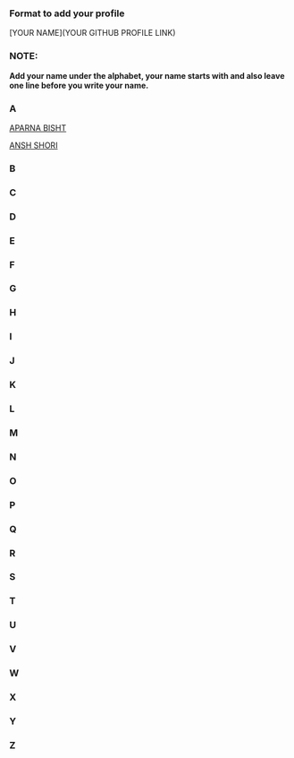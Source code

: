 ### Format to add your profile
[YOUR NAME](YOUR GITHUB PROFILE LINK)

### NOTE:
<b>Add your name under the alphabet, your name starts with and also leave one line before you write your name.</b> <br>

### A
[APARNA BISHT](https://github.com/bishtaparna) 

[ANSH SHORI](https://github.com/anshshori2002)



### B


### C



### D



### E



### F



### G



### H



### I



### J



### K



### L



### M



### N



### O



### P



### Q



### R



### S



### T



### U



### V



### W



### X



### Y



### Z



